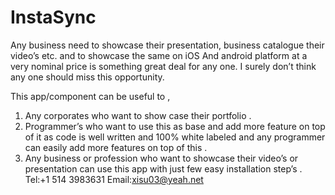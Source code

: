 # InstaSync
Any business need to showcase their presentation, business catalogue their video’s etc. and to showcase the same on iOS And android platform at a very nominal price is something great deal for any one. I surely don’t think any one should miss this opportunity.

This app/component can be useful to , 
1. Any corporates who want to show case their portfolio .
2. Programmer’s who want to use this as base and add more feature on top of it as code is well written and 100% white labeled and any programmer can easily add more features on top of this . 
3. Any business or profession who want to showcase their video’s or presentation can use this app with just few easy installation step’s .
Tel:+1 514 3983631
Email:xisu03@yeah.net
